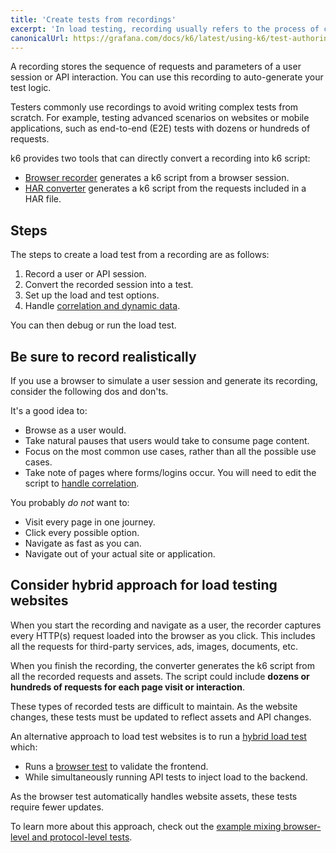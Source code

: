 ```yaml
---
title: 'Create tests from recordings'
excerpt: 'In load testing, recording usually refers to the process of creating a load test from the recording of a user session.'
canonicalUrl: https://grafana.com/docs/k6/latest/using-k6/test-authoring/create-tests-from-recordings/
---
```


A recording stores the sequence of requests and parameters of a user session or API interaction. 
You can use this recording to auto-generate your test logic.

Testers commonly use recordings to avoid writing complex tests from scratch. 
For example, testing advanced scenarios on websites or mobile applications, such as end-to-end (E2E) tests with dozens or hundreds of requests.

k6 provides two tools that can directly convert a recording into k6 script:

- [Browser recorder](/test-authoring/create-tests-from-recordings/using-the-browser-recorder/) generates a k6 script from a browser session. 
- [HAR converter](/test-authoring/create-tests-from-recordings/using-the-har-converter/) generates a k6 script from the requests included in a HAR file.

## Steps

The steps to create a load test from a recording are as follows:

1. Record a user or API session.
2. Convert the recorded session into a test.
3. Set up the load and test options.
4. Handle [correlation and dynamic data](/examples/correlation-and-dynamic-data/).

You can then debug or run the load test.

## Be sure to record realistically

If you use a browser to simulate a user session and generate its recording, consider the following dos and don'ts.

It's a good idea to:
- Browse as a user would.
- Take natural pauses that users would take to consume page content.
- Focus on the most common use cases, rather than all the possible use cases.
- Take note of pages where forms/logins occur. You will need to edit the script to [handle correlation](/examples/correlation-and-dynamic-data/).

You probably _do not_ want to:
- Visit every page in one journey.
- Click every possible option.
- Navigate as fast as you can.
- Navigate out of your actual site or application.

## Consider hybrid approach for load testing websites

When you start the recording and navigate as a user, the recorder captures every HTTP(s) request loaded into the browser as you click. This includes all the requests for third-party services, ads, images, documents, etc.

When you finish the recording, the converter generates the k6 script from all the recorded requests and assets. 
The script could include **dozens or hundreds of requests for each page visit or interaction**. 

These types of recorded tests are difficult to maintain. As the website changes, these tests must be updated to reflect assets and API changes. 

An alternative approach to load test websites is to run a [hybrid load test](https://k6.io/docs/testing-guides/load-testing-websites/#hybrid-load-testing) which: 
- Runs a [browser test](/using-k6-browser/running-browser-tests/) to validate the frontend.
- While simultaneously running API tests to inject load to the backend.

As the browser test automatically handles website assets, these tests require fewer updates.

To learn more about this approach, check out the [example mixing browser-level and protocol-level tests](/using-k6-browser/running-browser-tests/#run-both-browser-level-and-protocol-level-tests-in-a-single-script). 

